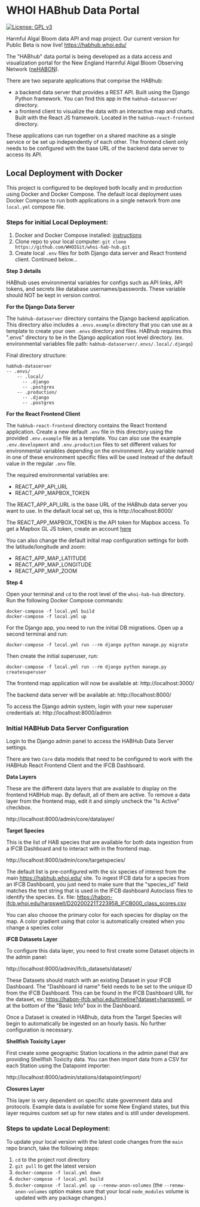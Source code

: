 # WHOI HABhub Data Portal

[![License: GPL v3](https://img.shields.io/badge/License-GPLv3-blue.svg)](https://www.gnu.org/licenses/gpl-3.0)

Harmful Algal Bloom data API and map project. Our current version for Public Beta is now live! https://habhub.whoi.edu/

The "HABhub" data portal is being developed as a data access and visualization portal for the New England Harmful Algal Bloom Observing Network ([neHABON](https://northeasthab.whoi.edu/bloom-monitoring/habon-ne/)).

There are two separate applications that comprise the HABhub:

- a backend data server that provides a REST API. Built using the Django Python framework. You can find this app in the `habhub-dataserver` directory.
- a frontend client to visualize the data with an interactive map and charts. Built with the React JS framework. Located in the `habhub-react-frontend` directory.

These applications can run together on a shared machine as a single service or be set up independently of each other. The frontend client only needs to be configured with the base URL of the backend data server to access its API.

## Local Deployment with Docker

This project is configured to be deployed both locally and in production using Docker and Docker Compose. The default local deployment uses Docker Compose to run both applications in a single network from one `local.yml` compose file.

### Steps for initial Local Deployment:

1. Docker and Docker Compose installed: [instructions](https://docs.docker.com/compose/install)
2. Clone repo to your local computer: `git clone https://github.com/WHOIGit/whoi-hab-hub.git`
3. Create local `.env` files for both Django data server and React frontend client. Continued below...

**Step 3 details**

HABhub uses environmental variables for configs such as API links, API tokens, and secrets like database usernames/passwords.
These variable should NOT be kept in version control.

**For the Django Data Server**

The `habhub-dataserver` directory contains the Django backend application. This directory also includes a `.envs.example` directory that you can use as
a template to create your own `.envs` directory and files. HABhub requires this ".envs" directory to be in the Django application root level directory. (ex. environmental variables file path: `habhub-dataserver/.envs/.local/.django`)

Final directory structure:

```
habhub-dataserver
-- .envs/
    -- .local/
      -- .django
      -- .postgres
    -- .production/
      -- .django
      -- .postgres

```

**For the React Frontend Client**

The `habhub-react-frontend` directory contains the React frontend application. Create a new default `.env` file in this directory using the provided `.env.example` file as a template. You can also use the example `.env.development` and `.env.production` files to set different values for environmental variables depending on the environment. Any variable named in one of these environment specific files will be used instead of the default value in the regular `.env` file.

The required environmental variables are:

- REACT_APP_API_URL
- REACT_APP_MAPBOX_TOKEN

The REACT_APP_API_URL is the base URL of the HABhub data server you want to use. In the default local set up, this is http://localhost:8000/

The REACT_APP_MAPBOX_TOKEN is the API token for Mapbox access. To get a Mapbox GL JS token, create an account [here](https://account.mapbox.com/auth/signup/)

You can also change the default initial map configuration settings for both the latitude/longitude and zoom:

- REACT_APP_MAP_LATITUDE
- REACT_APP_MAP_LONGITUDE
- REACT_APP_MAP_ZOOM

**Step 4**

Open your terminal and `cd` to the root level of the `whoi-hab-hub` directory. Run the following Docker Compose commands:

```
docker-compose -f local.yml build
docker-compose -f local.yml up
```

For the Django app, you need to run the initial DB migrations. Open up a second terminal and run:

```
docker-compose -f local.yml run --rm django python manage.py migrate
```

Then create the initial superuser, run:

```
docker-compose -f local.yml run --rm django python manage.py createsuperuser
```

The frontend map application will now be available at: http://localhost:3000/

The backend data server will be available at: http://localhost:8000/

To access the Django admin system, login with your new superuser credentials at: http://localhost:8000/admin

### Initial HABHub Data Server Configuration

Login to the Django admin panel to access the HABHub Data Server settings.

There are two `Core` data models that need to be configured to work with the HABHub React Frontend Client and the IFCB Dashboard.

**Data Layers**

These are the different data layers that are available to display on the frontend HABHub map. By default, all of them are active. To remove a data layer from the frontend map, edit it and simply uncheck the "Is Active" checkbox.

http://localhost:8000/admin/core/datalayer/

**Target Species**

This is the list of HAB species that are available for both data ingestion from a IFCB Dashboard and to interact with in the frontend map.

http://localhost:8000/admin/core/targetspecies/

The default list is pre-configured with the six species of interest from the main https://habhub.whoi.edu/ site. To ingest IFCB data for a species from an IFCB Dashboard, you just need to make sure that the "species_id" field matches the text string that is used in the IFCB dashboard Autoclass files to identify the species. Ex. file: https://habon-ifcb.whoi.edu/harpswell/D20200221T223958_IFCB000_class_scores.csv

You can also choose the primary color for each species for display on the map. A color gradient using that color is automatically created when you change a species color

**IFCB Datasets Layer**

To configure this data layer, you need to first create some Dataset objects in the admin panel:

http://localhost:8000/admin/ifcb_datasets/dataset/

These Datasets should match with an existing Dataset in your IFCB Dashboard. The "Dashboard id name" field needs to be set to the unique ID from the IFCB Dashboard. This can be found in the IFCB Dashboard URL for the dataset, ex: https://habon-ifcb.whoi.edu/timeline?dataset=harpswell, or at the bottom of the "Basic Info" box in the Dashboard.

Once a Dataset is created in HABhub, data from the Target Species will begin to automatically be ingested on an hourly basis. No further configuration is necessary.

**Shellfish Toxicity Layer**

First create some geographic Station locations in the admin panel that are providing Shellfish Toxicity data. You can then import data from a CSV for each Station using the Datapoint importer:

http://localhost:8000/admin/stations/datapoint/import/

**Closures Layer**

This layer is very dependent on specific state government data and protocols. Example data is available for some New England states, but this layer requires custom set up for new states and is still under development.

### Steps to update Local Deployment:

To update your local version with the latest code changes from the `main` repo branch, take the following steps:

1. `cd` to the project root directory
2. `git pull` to get the latest version
3. `docker-compose -f local.yml down`
4. `docker-compose -f local.yml build`
5. `docker-compose -f local.yml up --renew-anon-volumes` (the `--renew-anon-volumes` option makes sure that your local `node_modules` volume is updated with any package changes.)
